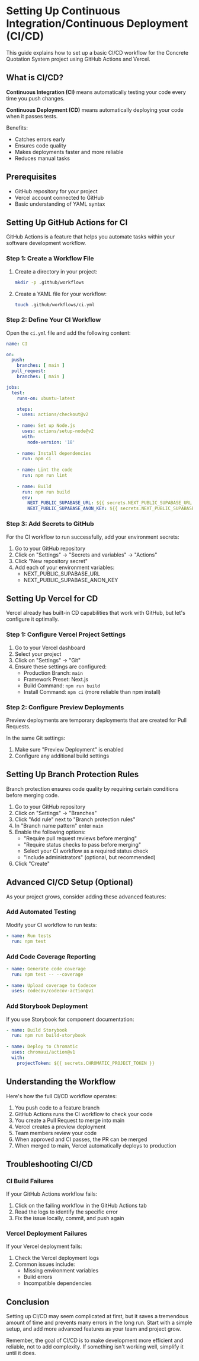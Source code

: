 # Setting Up Continuous Integration/Continuous Deployment (CI/CD)

This guide explains how to set up a basic CI/CD workflow for the Concrete Quotation System project using GitHub Actions and Vercel.

## What is CI/CD?

**Continuous Integration (CI)** means automatically testing your code every time you push changes.

**Continuous Deployment (CD)** means automatically deploying your code when it passes tests.

Benefits:
- Catches errors early
- Ensures code quality
- Makes deployments faster and more reliable
- Reduces manual tasks

## Prerequisites

- GitHub repository for your project
- Vercel account connected to GitHub
- Basic understanding of YAML syntax

## Setting Up GitHub Actions for CI

GitHub Actions is a feature that helps you automate tasks within your software development workflow.

### Step 1: Create a Workflow File

1. Create a directory in your project:
   ```bash
   mkdir -p .github/workflows
   ```

2. Create a YAML file for your workflow:
   ```bash
   touch .github/workflows/ci.yml
   ```

### Step 2: Define Your CI Workflow

Open the `ci.yml` file and add the following content:

```yaml
name: CI

on:
  push:
    branches: [ main ]
  pull_request:
    branches: [ main ]

jobs:
  test:
    runs-on: ubuntu-latest

    steps:
    - uses: actions/checkout@v2
    
    - name: Set up Node.js
      uses: actions/setup-node@v2
      with:
        node-version: '18'
        
    - name: Install dependencies
      run: npm ci
      
    - name: Lint the code
      run: npm run lint
      
    - name: Build
      run: npm run build
      env:
        NEXT_PUBLIC_SUPABASE_URL: ${{ secrets.NEXT_PUBLIC_SUPABASE_URL }}
        NEXT_PUBLIC_SUPABASE_ANON_KEY: ${{ secrets.NEXT_PUBLIC_SUPABASE_ANON_KEY }}
```

### Step 3: Add Secrets to GitHub

For the CI workflow to run successfully, add your environment secrets:

1. Go to your GitHub repository
2. Click on "Settings" -> "Secrets and variables" -> "Actions"
3. Click "New repository secret"
4. Add each of your environment variables:
   - NEXT_PUBLIC_SUPABASE_URL
   - NEXT_PUBLIC_SUPABASE_ANON_KEY

## Setting Up Vercel for CD

Vercel already has built-in CD capabilities that work with GitHub, but let's configure it optimally.

### Step 1: Configure Vercel Project Settings

1. Go to your Vercel dashboard
2. Select your project
3. Click on "Settings" -> "Git"
4. Ensure these settings are configured:
   - Production Branch: `main`
   - Framework Preset: Next.js
   - Build Command: `npm run build`
   - Install Command: `npm ci` (more reliable than npm install)

### Step 2: Configure Preview Deployments

Preview deployments are temporary deployments that are created for Pull Requests.

In the same Git settings:
1. Make sure "Preview Deployment" is enabled
2. Configure any additional build settings

## Setting Up Branch Protection Rules

Branch protection ensures code quality by requiring certain conditions before merging code.

1. Go to your GitHub repository
2. Click on "Settings" -> "Branches"
3. Click "Add rule" next to "Branch protection rules"
4. In "Branch name pattern" enter `main`
5. Enable the following options:
   - "Require pull request reviews before merging"
   - "Require status checks to pass before merging"
   - Select your CI workflow as a required status check
   - "Include administrators" (optional, but recommended)
6. Click "Create"

## Advanced CI/CD Setup (Optional)

As your project grows, consider adding these advanced features:

### Add Automated Testing

Modify your CI workflow to run tests:

```yaml
- name: Run tests
  run: npm test
```

### Add Code Coverage Reporting

```yaml
- name: Generate code coverage
  run: npm test -- --coverage
  
- name: Upload coverage to Codecov
  uses: codecov/codecov-action@v1
```

### Add Storybook Deployment

If you use Storybook for component documentation:

```yaml
- name: Build Storybook
  run: npm run build-storybook
  
- name: Deploy to Chromatic
  uses: chromaui/action@v1
  with:
    projectToken: ${{ secrets.CHROMATIC_PROJECT_TOKEN }}
```

## Understanding the Workflow

Here's how the full CI/CD workflow operates:

1. You push code to a feature branch
2. GitHub Actions runs the CI workflow to check your code
3. You create a Pull Request to merge into main
4. Vercel creates a preview deployment
5. Team members review your code
6. When approved and CI passes, the PR can be merged
7. When merged to main, Vercel automatically deploys to production

## Troubleshooting CI/CD

### CI Build Failures

If your GitHub Actions workflow fails:
1. Click on the failing workflow in the GitHub Actions tab
2. Read the logs to identify the specific error
3. Fix the issue locally, commit, and push again

### Vercel Deployment Failures

If your Vercel deployment fails:
1. Check the Vercel deployment logs
2. Common issues include:
   - Missing environment variables
   - Build errors
   - Incompatible dependencies

## Conclusion

Setting up CI/CD may seem complicated at first, but it saves a tremendous amount of time and prevents many errors in the long run. Start with a simple setup, and add more advanced features as your team and project grow.

Remember, the goal of CI/CD is to make development more efficient and reliable, not to add complexity. If something isn't working well, simplify it until it does. 